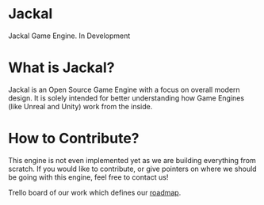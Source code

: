 # Jackal 
Jackal Game Engine. In Development

# What is Jackal?
Jackal is an Open Source Game Engine with a focus on overall modern design. It is solely intended for better understanding how Game Engines (like Unreal and Unity) work from the inside. 


# How to Contribute?
This engine is not even implemented yet as we are building everything from scratch. If you would like to contribute, or give pointers on where we should be
going with this engine, feel free to contact us!
  
Trello board of our work which defines our [roadmap](https://trello.com/b/VFclJxiv/jackal-board "Jackal RoadMap").